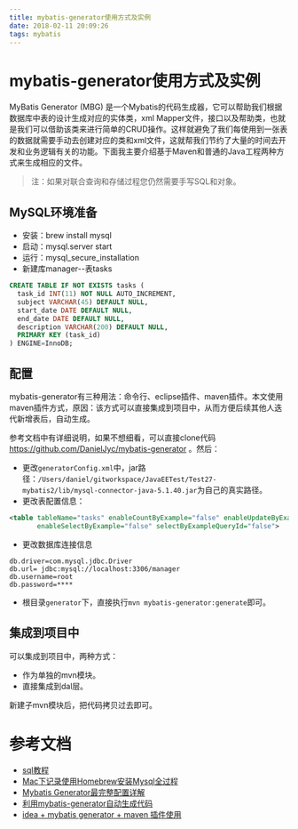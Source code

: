 ```yaml
---
title: mybatis-generator使用方式及实例
date: 2018-02-11 20:09:26
tags: mybatis
---
```


# mybatis-generator使用方式及实例
MyBatis Generator (MBG) 是一个Mybatis的代码生成器，它可以帮助我们根据数据库中表的设计生成对应的实体类，xml Mapper文件，接口以及帮助类，也就是我们可以借助该类来进行简单的CRUD操作。这样就避免了我们每使用到一张表的数据就需要手动去创建对应的类和xml文件，这就帮我们节约了大量的时间去开发和业务逻辑有关的功能。下面我主要介绍基于Maven和普通的Java工程两种方式来生成相应的文件。

> 注：如果对联合查询和存储过程您仍然需要手写SQL和对象。

## MySQL环境准备
- 安装：brew install mysql
- 启动：mysql.server start
- 运行：mysql_secure_installation
- 新建库manager--表tasks

```sql
CREATE TABLE IF NOT EXISTS tasks (
  task_id INT(11) NOT NULL AUTO_INCREMENT,
  subject VARCHAR(45) DEFAULT NULL,
  start_date DATE DEFAULT NULL,
  end_date DATE DEFAULT NULL,
  description VARCHAR(200) DEFAULT NULL,
  PRIMARY KEY (task_id)
) ENGINE=InnoDB;
```
## 配置
mybatis-generator有三种用法：命令行、eclipse插件、maven插件。本文使用maven插件方式，原因：该方式可以直接集成到项目中，从而方便后续其他人迭代新增表后，自动生成。

参考文档中有详细说明，如果不想细看，可以直接clone代码 https://github.com/DanielJyc/mybatis-generator 。然后：

- 更改`generatorConfig.xml`中，jar路径：`/Users/daniel/gitworkspace/JavaEETest/Test27-mybatis2/lib/mysql-connector-java-5.1.40.jar`为自己的真实路径。
- 更改表配置信息：

```xml
<table tableName="tasks" enableCountByExample="false" enableUpdateByExample="false" enableDeleteByExample="false"
       enableSelectByExample="false" selectByExampleQueryId="false">
```

- 更改数据库连接信息

```
db.driver=com.mysql.jdbc.Driver
db.url= jdbc:mysql://localhost:3306/manager
db.username=root
db.password=****
```

- 根目录`generator`下，直接执行`mvn mybatis-generator:generate`即可。

## 集成到项目中
可以集成到项目中，两种方式：

- 作为单独的mvn模块。
- 直接集成到dal层。

新建子mvn模块后，把代码拷贝过去即可。

# 参考文档
- [sql教程](https://www.yiibai.com/mysql/create-table.html)
- [Mac下记录使用Homebrew安装Mysql全过程](http://blog.csdn.net/lkxlaz/article/details/54580735)
- [ Mybatis Generator最完整配置详解](http://blog.csdn.net/testcs_dn/article/details/77881776)
- [利用mybatis-generator自动生成代码](https://www.cnblogs.com/yjmyzz/p/4210554.html)
- [idea + mybatis generator + maven 插件使用](https://www.cnblogs.com/Erma-king/p/6694516.html)




